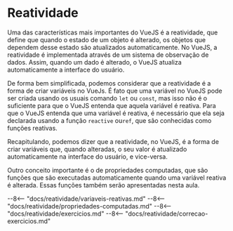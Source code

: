 # Reatividade

Uma das características mais importantes do VueJS é a reatividade, que define que quando o estado de um objeto é alterado, os objetos que dependem desse estado são atualizados automaticamente. No VueJS, a reatividade é implementada através de um sistema de observação de dados. Assim, quando um dado é alterado, o VueJS atualiza automaticamente a interface do usuário.

De forma bem simplificada, podemos considerar que a reatividade é a forma de criar variáveis no VueJs. É fato que uma variável no VueJS pode ser criada usando os usuais comando `let` ou `const`, mas isso não é o suficiente para que o VueJS entenda que aquela variável é reativa. Para que o VueJS entenda que uma variável é reativa, é necessário que ela seja declarada usando a função `reactive` ou`ref`, que são conhecidas como funções reativas.

Recapitulando, podemos dizer que a reatividade, no VueJS, é a forma de criar variáveis que, quando alteradas, o seu valor é atualizado automaticamente na interface do usuário, e vice-versa.

Outro conceito importante é o de propriedades computadas, que são funções que são executadas automaticamente quando uma variável reativa é alterada. Essas funções também serão apresentadas nesta aula.

--8<-- "docs/reatividade/variaveis-reativas.md"
--8<-- "docs/reatividade/propriedades-computadas.md"
--8<-- "docs/reatividade/exercicios.md"
--8<-- "docs/reatividade/correcao-exercicios.md"
